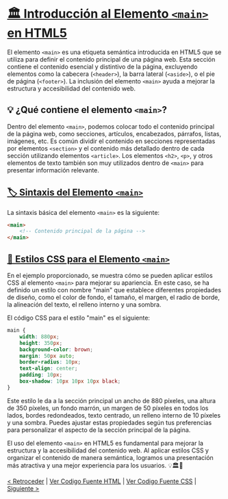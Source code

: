 # [🏛️ Introducción al Elemento `<main>` en HTML5](https://github.com/YonRasgg/Curso-de-Python-Desde-Cero/blob/main/14.%20HTML%205/Index.html)

El elemento `<main>` es una etiqueta semántica introducida en HTML5 que se utiliza para definir el contenido principal de una página web. Esta sección contiene el contenido esencial y distintivo de la página, excluyendo elementos como la cabecera (`<header>`), la barra lateral (`<aside>`), o el pie de página (`<footer>`). La inclusión del elemento `<main>` ayuda a mejorar la estructura y accesibilidad del contenido web.

## 💡 ¿Qué contiene el elemento `<main>`?

Dentro del elemento `<main>`, podemos colocar todo el contenido principal de la página web, como secciones, artículos, encabezados, párrafos, listas, imágenes, etc. Es común dividir el contenido en secciones representadas por elementos `<section>` y el contenido más detallado dentro de cada sección utilizando elementos `<article>`. Los elementos `<h2>`, `<p>`, y otros elementos de texto también son muy utilizados dentro de `<main>` para presentar información relevante.

## [🏷️ Sintaxis del Elemento `<main>`](https://github.com/YonRasgg/Curso-de-Python-Desde-Cero/blob/main/14.%20HTML%205/Index.html)

La sintaxis básica del elemento `<main>` es la siguiente:

```html
<main>
    <!-- Contenido principal de la página -->
</main>
```

## [🔗 Estilos CSS para el Elemento `<main>`](https://github.com/YonRasgg/Curso-de-Python-Desde-Cero/blob/main/14.%20HTML%205/Style.css)

En el ejemplo proporcionado, se muestra cómo se pueden aplicar estilos CSS al elemento `<main>` para mejorar su apariencia. En este caso, se ha definido un estilo con nombre "main" que establece diferentes propiedades de diseño, como el color de fondo, el tamaño, el margen, el radio de borde, la alineación del texto, el relleno interno y una sombra.

El código CSS para el estilo "main" es el siguiente:

```css
main {
    width: 880px;
    height: 350px;
    background-color: brown;
    margin: 50px auto;
    border-radius: 10px;
    text-align: center;
    padding: 10px;
    box-shadow: 10px 10px 10px black;
}
```

Este estilo le da a la sección principal un ancho de 880 píxeles, una altura de 350 píxeles, un fondo marrón, un margen de 50 píxeles en todos los lados, bordes redondeados, texto centrado, un relleno interno de 10 píxeles y una sombra. Puedes ajustar estas propiedades según tus preferencias para personalizar el aspecto de la sección principal de la página.

El uso del elemento `<main>` en HTML5 es fundamental para mejorar la estructura y la accesibilidad del contenido web. Al aplicar estilos CSS y organizar el contenido de manera semántica, logramos una presentación más atractiva y una mejor experiencia para los usuarios. 💡🏛️🔗

[< Retroceder](https://github.com/YonRasgg/Curso-de-Python-Desde-Cero/blob/main/14.%20HTML%205/1.Header.md) | [Ver Codigo Fuente HTML](https://github.com/YonRasgg/Curso-de-Python-Desde-Cero/blob/main/14.%20HTML%205/Index.html) | [Ver Codigo Fuente CSS](https://github.com/YonRasgg/Curso-de-Python-Desde-Cero/blob/main/14.%20HTML%205/Style.css) | [Siguiente >](https://github.com/YonRasgg/Curso-de-Python-Desde-Cero/blob/main/14.%20HTML%205/3.Nav.md)
